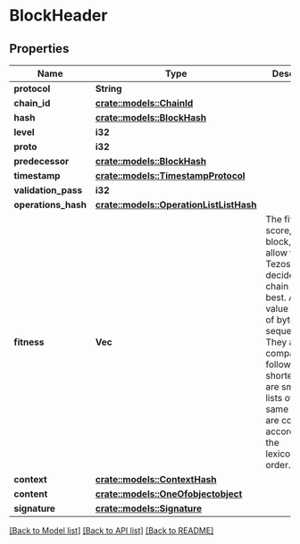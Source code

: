 # BlockHeader

## Properties

Name | Type | Description | Notes
------------ | ------------- | ------------- | -------------
**protocol** | **String** |  | 
**chain_id** | [**crate::models::ChainId**](Chain_id.md) |  | 
**hash** | [**crate::models::BlockHash**](block_hash.md) |  | 
**level** | **i32** |  | 
**proto** | **i32** |  | 
**predecessor** | [**crate::models::BlockHash**](block_hash.md) |  | 
**timestamp** | [**crate::models::TimestampProtocol**](timestamp.protocol.md) |  | 
**validation_pass** | **i32** |  | 
**operations_hash** | [**crate::models::OperationListListHash**](Operation_list_list_hash.md) |  | 
**fitness** | **Vec<String>** | The fitness, or score, of a block, that allow the Tezos to decide which chain is the best. A fitness value is a list of byte sequences. They are compared as follows: shortest lists are smaller; lists of the same length are compared according to the lexicographical order. | 
**context** | [**crate::models::ContextHash**](Context_hash.md) |  | 
**content** | [**crate::models::OneOfobjectobject**](oneOf<object,object>.md) |  | 
**signature** | [**crate::models::Signature**](Signature.md) |  | 

[[Back to Model list]](../README.md#documentation-for-models) [[Back to API list]](../README.md#documentation-for-api-endpoints) [[Back to README]](../README.md)


